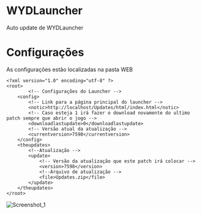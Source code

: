 # WYDLauncher
 Auto update de WYDLauncher
 
# Configurações
As configurações estão localizadas na pasta WEB

```
<?xml version="1.0" encoding="utf-8" ?>
<root>
        <!-- Configurações do Launcher -->
	<config>
		<!-- Link para a página principal do launcher -->
		<notic>http://localhost/Updates/html/index.html</notic>
		<!-- Caso esteja 1 irá fazer o download novamente do ultimo patch sempre que abrir o jogo -->
		<downloadlastupdate>0</downloadlastupdate>
		<!-- Versão atual da atualização -->
		<currentversion>7598</currentversion>
	</config>
	<theupdates>
		<!--Atualização -->
		<update>
			<!-- Versão da atualização que este patch irá colocar -->
			<version>7598</version>
			<!--Arquivo de atualização -->
			<file>Updates.zip</file>
		</update>
	</theupdates>
</root>
```

![Screenshot_1](https://user-images.githubusercontent.com/11374956/108014670-27c3ae80-6fed-11eb-8e4e-2f15e293dbb5.png)
